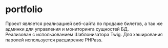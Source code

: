 # portfolio

Проект является реализацией веб-сайта по продаже билетов, а так же админки для управления и мониторинга сущностей БД. <br>
Реализован с использованием Шаблонизатора Twig. Для хэширования паролей используется расширение PHPass.
